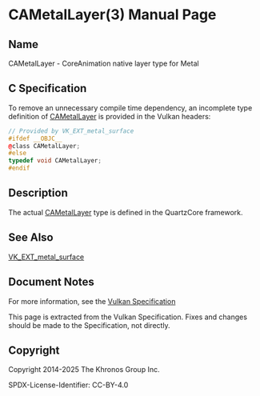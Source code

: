 # CAMetalLayer(3) Manual Page

## Name

CAMetalLayer - CoreAnimation native layer type for Metal



## [](#_c_specification)C Specification

To remove an unnecessary compile time dependency, an incomplete type definition of [CAMetalLayer](https://registry.khronos.org/vulkan/specs/latest/man/html/CAMetalLayer.html) is provided in the Vulkan headers:

```c++
// Provided by VK_EXT_metal_surface
#ifdef __OBJC__
@class CAMetalLayer;
#else
typedef void CAMetalLayer;
#endif
```

## [](#_description)Description

The actual [CAMetalLayer](https://registry.khronos.org/vulkan/specs/latest/man/html/CAMetalLayer.html) type is defined in the QuartzCore framework.

## [](#_see_also)See Also

[VK\_EXT\_metal\_surface](https://registry.khronos.org/vulkan/specs/latest/man/html/VK_EXT_metal_surface.html)

## [](#_document_notes)Document Notes

For more information, see the [Vulkan Specification](https://registry.khronos.org/vulkan/specs/latest/html/vkspec.html#CAMetalLayer)

This page is extracted from the Vulkan Specification. Fixes and changes should be made to the Specification, not directly.

## [](#_copyright)Copyright

Copyright 2014-2025 The Khronos Group Inc.

SPDX-License-Identifier: CC-BY-4.0
